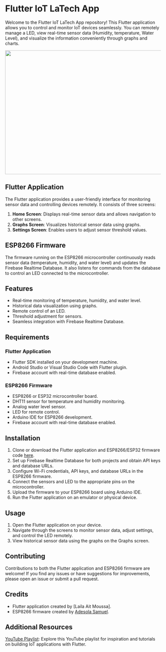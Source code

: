 # Flutter IoT LaTech App

Welcome to the Flutter IoT LaTech App repository! This Flutter application allows you to control and monitor IoT devices seamlessly. You can remotely manage a LED, view real-time sensor data (Humidity, temperature, Water Level), and visualize the information conveniently through graphs and charts.

<p align="center">
    <img src="LaTech_App.gif" width="800" height="400" />
</p>

## Flutter Application

The Flutter application provides a user-friendly interface for monitoring sensor data and controlling devices remotely. It consists of three screens:

1. **Home Screen**: Displays real-time sensor data and allows navigation to other screens.
2. **Graphs Screen**: Visualizes historical sensor data using graphs.
3. **Settings Screen**: Enables users to adjust sensor threshold values.

## ESP8266 Firmware

The firmware running on the ESP8266 microcontroller continuously reads sensor data (temperature, humidity, and water level) and updates the Firebase Realtime Database. It also listens for commands from the database to control an LED connected to the microcontroller.

## Features

- Real-time monitoring of temperature, humidity, and water level.
- Historical data visualization using graphs.
- Remote control of an LED.
- Threshold adjustment for sensors.
- Seamless integration with Firebase Realtime Database.

## Requirements

### Flutter Application

- Flutter SDK installed on your development machine.
- Android Studio or Visual Studio Code with Flutter plugin.
- Firebase account with real-time database enabled.

### ESP8266 Firmware

- ESP8266 or ESP32 microcontroller board.
- DHT11 sensor for temperature and humidity monitoring.
- Analog water level sensor.
- LED for remote control.
- Arduino IDE for ESP8266 development.
- Firebase account with real-time database enabled.

## Installation

1. Clone or download the Flutter application and ESP8266/ESP32 firmware code [here](ESP_FLUTTER).
2. Set up Firebase Realtime Database for both projects and obtain API keys and database URLs.
3. Configure Wi-Fi credentials, API keys, and database URLs in the ESP8266 firmware.
4. Connect the sensors and LED to the appropriate pins on the microcontroller.
5. Upload the firmware to your ESP8266 board using Arduino IDE.
6. Run the Flutter application on an emulator or physical device.

## Usage

1. Open the Flutter application on your device.
2. Navigate through the screens to monitor sensor data, adjust settings, and control the LED remotely.
3. View historical sensor data using the graphs on the Graphs screen.

## Contributing

Contributions to both the Flutter application and ESP8266 firmware are welcome! If you find any issues or have suggestions for improvements, please open an issue or submit a pull request.

## Credits

- Flutter application created by [Laila Ait Moussa].
- ESP8266 firmware created by [Adesola Samuel](https://github.com/adesolasamuel).

## Additional Resources
[YouTube Playlist](https://www.youtube.com/playlist?list=PLEDaotIsUUtiPeA21hq7B9FgO_MV-5a4H): Explore this YouTube playlist for inspiration and tutorials on building IoT applications with Flutter.

